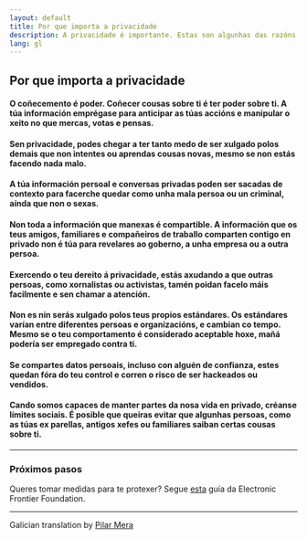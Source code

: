```yaml
---
layout: default
title: Por que importa a privacidade
description: A privacidade é importante. Estas son algunhas das razóns.
lang: gl
---
```


## Por que importa a privacidade

#### O coñecemento é poder. Coñecer cousas sobre ti é ter poder sobre ti. A túa información emprégase para anticipar as túas accións e manipular o xeito no que mercas, votas e pensas.

#### Sen privacidade, podes chegar a ter tanto medo de ser xulgado polos demais que non intentes ou aprendas cousas novas, mesmo se non estás facendo nada malo. 

#### A túa información persoal e conversas privadas poden ser sacadas de contexto para facerche quedar como unha mala persoa ou un criminal, aínda que non o sexas.

#### Non toda a información que manexas é compartible. A información que os teus amigos, familiares e compañeiros de traballo comparten contigo en privado non é túa para revelares ao goberno, a unha empresa ou a outra persoa.

#### Exercendo o teu dereito á privacidade, estás axudando a que outras persoas, como xornalistas ou activistas, tamén poidan facelo máis facilmente e sen chamar a atención.

#### Non es nin serás xulgado polos teus propios estándares. Os estándares varían entre diferentes persoas e organizacións, e cambian co tempo. Mesmo se o teu comportamento é considerado aceptable hoxe, mañá podería ser empregado contra ti.

#### Se compartes datos persoais, incluso con alguén de confianza, estes quedan fóra do teu control e corren o risco de ser hackeados ou vendidos.

#### Cando somos capaces de manter partes da nosa vida en privado, créanse límites sociais. É posible que queiras evitar que algunhas persoas, como as túas ex parellas, antigos xefes ou familiares saiban certas cousas sobre ti.

-----

### Próximos pasos
Queres tomar medidas para te protexer? Segue [esta](https://ssd.eff.org/es) guía da Electronic Frontier Foundation.

-----
Galician translation by [Pilar Mera](https://github.com/decrecementofeliz/whyprivacymatters)
